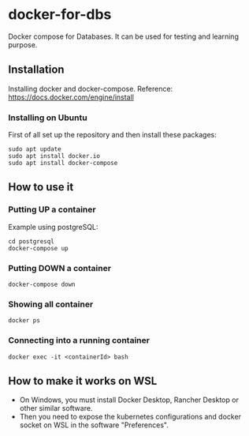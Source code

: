 # docker-for-dbs
Docker compose for Databases. It can be used for testing and learning purpose. 

## Installation
Installing docker and docker-compose. Reference: https://docs.docker.com/engine/install

### Installing on Ubuntu
First of all set up the repository and then install these packages:
```
sudo apt update
sudo apt install docker.io
sudo apt install docker-compose
```

## How to use it
### Putting UP a container
Example using postgreSQL:
```
cd postgresql
docker-compose up
```

### Putting DOWN a container
```
docker-compose down
```

### Showing all container
```
docker ps
```

### Connecting into a running container
```
docker exec -it <containerId> bash
```

## How to make it works on WSL
- On Windows, you must install Docker Desktop, Rancher Desktop or other similar software.
- Then you need to expose the kubernetes configurations and docker socket on WSL in the software "Preferences".